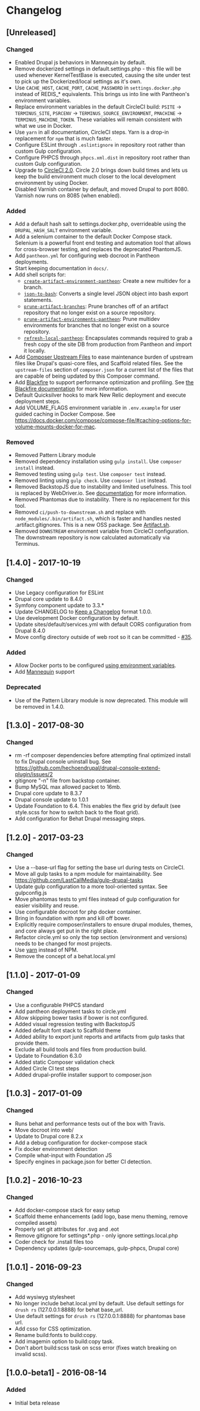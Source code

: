 # Changelog

## [Unreleased]
### Changed
* Enabled Drupal js behaviors in Mannequin by default.
* Remove dockerized settings in default.settings.php - this file will be used whenever KernelTestBase is executed, causing the site under test to pick up the Dockerized/local settings as it's own.
* Use `CACHE_HOST`, `CACHE_PORT`, `CACHE_PASSWORD` in `settings.docker.php` instead of REDIS_* equivalents.  This brings us into line with Pantheon's environment variables.
* Replace environment variables in the default CircleCI build: `PSITE` -> `TERMINUS_SITE`, `PSRCENV` -> `TERMINUS_SOURCE_ENVIRONMENT`, `PMACHINE` -> `TERMINUS_MACHINE_TOKEN`.  These variables will remain consistent with what we use in Docker.
* Use `yarn` in all documentation, CircleCI steps.  Yarn is a drop-in replacement for `npm` that is much faster.
* Configure ESLint through `.eslintignore` in repository root rather than custom Gulp configuration.
* Configure PHPCS through `phpcs.xml.dist` in repository root rather than custom Gulp configuration.
* Upgrade to [CircleCI 2.0](.circleci/config.yml). Circle 2.0 brings down build times and lets us keep the build environment much closer to the local development environment by using Docker.
* Disabled Varnish container by default, and moved Drupal to port 8080.  Varnish now runs on 8085 (when enabled).

### Added
* Add a default hash salt to settings.docker.php, overrideable using the `DRUPAL_HASH_SALT` environment variable.
* Add a selenium container to the default Docker Compose stack. Selenium is a powerful front end testing and automation tool that allows for cross-browser testing, and replaces the deprecated PhantomJS.
* Add `pantheon.yml` for configuring web docroot in Pantheon deployments.
* Start keeping documentation in `docs/`.
* Add shell scripts for:
  * [`create-artifact-environment-pantheon`](bin/create-artifact-environment-pantheon): Create a new multidev for a branch.
  * [`json-to-bash`](bin/json-to-bash): Converts a single level JSON object into bash export statements.
  * [`prune-artifact-branches`](bin/prune-artifact-branches): Prune branches off of an artifact repository that no longer exist on a source repository.
  * [`prune-artifact-environments-pantheon`](bin/prune-artifact-environments-pantheon): Prune multidev environments for branches that no longer exist on a source repository.
  * [`refresh-local-pantheon`](bin/refresh-local-pantheon): Encapsulates commands required to grab a fresh copy of the site DB from production from Pantheon and import it locally.
* Add [Composer Upstream Files](https://github.com/LastCallMedia/Composer-Upstream-Files) to ease maintenance burden of upstream files like Drupal's quasi-core files, and Scaffold related files.  See the `upstream-files` section of `composer.json` for a current list of the files that are capable of being updated by this Composer command.
* Add [Blackfire](https://blackfire.io) to support performance optimization and profiling.  See [the Blackfire documentation](docs/tools/blackfire.md) for more information.
* Default Quicksilver hooks to mark New Relic deployment and execute deployment steps.
* Add VOLUME_FLAGS environment variable in `.env.example` for user guided caching in Docker Compose. See https://docs.docker.com/compose/compose-file/#caching-options-for-volume-mounts-docker-for-mac.

### Removed
* Removed Pattern Library module
* Removed dependency installation using `gulp install`.  Use `composer install` instead.
* Removed testing using `gulp test`.  Use `composer test` instead.
* Removed linting using `gulp check`.  Use `composer lint` instead.
* Removed BackstopJS due to instability and limited usefulness.  This tool is replaced by WebDriver.io.  See [documentation](docs/tools/wdio.md) for more information.
* Removed Phantomas due to instability.  There is no replacement for this tool.
* Removed `ci/push-to-downstream.sh` and replace with `node_modules/.bin/artifact.sh`, which is faster and handles nested .artifact.gitignores.  This is a new OSS package.  See [Artifact.sh](https://github.com/LastCallMedia/Artifact.sh).
* Removed `DOWNSTREAM` environment variable from CircleCI configuration.  The downstream repository is now calculated automatically via Terminus.

## [1.4.0] - 2017-10-19
### Changed
* Use Legacy configuration for ESLint
* Drupal core update to 8.4.0
* Symfony component update to 3.3.*
* Update CHANGELOG to [Keep a Changelog](http://keepachangelog.com/en/1.0.0/) format 1.0.0.
* Use development Docker configuration by default.
* Update sites/default/services.yml with default CORS configuration from Drupal 8.4.0
* Move config directory outside of web root so it can be committed - [#35](https://github.com/LastCallMedia/Drupal-Scaffold/issues/35).

### Added
* Allow Docker ports to be configured [using environment variables](https://docs.docker.com/compose/environment-variables/#substituting-environment-variables-in-compose-files).
* Add [Mannequin](https://mannequin.io) support

### Deprecated
* Use of the Pattern Library module is now deprecated.  This module will be removed in 1.4.0.

## [1.3.0] - 2017-08-30
### Changed
* rm -rf composer dependencies before attempting final optimized install to fix Drupal console uninstall bug. See https://github.com/hechoendrupal/drupal-console-extend-plugin/issues/2
* gitignore "-n" file from backstop container.
* Bump MySQL max allowed packet to 16mb.
* Drupal core update to 8.3.7
* Drupal console update to 1.0.1
* Update Foundation to 6.4.  This enables the flex grid by default (see style.scss for how to switch back to the float grid).
* Add configuration for Behat Drupal messaging steps.

## [1.2.0] - 2017-03-23
### Changed
* Use a --base-url flag for setting the base url during tests on CircleCI.
* Move all gulp tasks to a npm module for maintainability. See https://github.com/LastCallMedia/gulp-drupal-tasks
* Update gulp configuration to a more tool-oriented syntax.  See gulpconfig.js
* Move phantomas tests to yml files instead of gulp configuration for easier visibility and reuse.
* Use configurable docroot for php docker container.
* Bring in foundation with npm and kill off bower.
* Explicitly require composer/installers to ensure drupal modules, themes, and core always get put in the right place.
* Refactor circle.yml so only the top section (environment and versions) needs to be changed for most projects.
* Use [yarn](https://yarnpkg.com/en/) instead of NPM.
* Remove the concept of a behat.local.yml

## [1.1.0] - 2017-01-09
### Changed
* Use a configurable PHPCS standard
* Add pantheon deployment tasks to circle.yml
* Allow skipping bower tasks if bower is not configured.
* Added visual regression testing with BackstopJS
* Added default font stack to Scaffold theme
* Added ability to export junit reports and artifacts from gulp tasks that provide them.
* Exclude all build tools and files from production build.
* Update to Foundation 6.3.0
* Added static Composer validation check
* Added Circle CI test steps
* Added drupal-profile installer support to composer.json

## [1.0.3] - 2017-01-09
### Changed
* Runs behat and performance tests out of the box with Travis.
* Move docroot into web/
* Update to Drupal core 8.2.x
* Add a debug configuration for docker-compose stack
* Fix docker environment detection
* Compile what-input with Foundation JS
* Specify engines in package.json for better CI detection.

## [1.0.2] - 2016-10-23
### Changed
* Add docker-compose stack for easy setup
* Scaffold theme enhancements (add logo, base menu theming, remove compiled assets)
* Properly set git attributes for .svg and .eot
* Remove gitignore for settings*.php - only ignore settings.local.php
* Coder check for .install files too
* Dependency updates (gulp-sourcemaps, gulp-phpcs, Drupal core)

## [1.0.1] - 2016-09-23
### Changed
* Add wysiwyg stylesheet
* No longer include behat.local.yml by default.  Use default settings for `drush rs` (127.0.0.1:8888) for behat base_url.
* Use default settings for `drush rs` (127.0.0.1:8888) for phantomas base url.
* Add csso for CSS optimization.
* Rename build:fonts to build:copy.
* Add imagemin option to build:copy task.
* Don't abort build:scss task on scss error (fixes watch breaking on invalid scss).


## [1.0.0-beta1] - 2016-08-14
### Added
* Initial beta release
